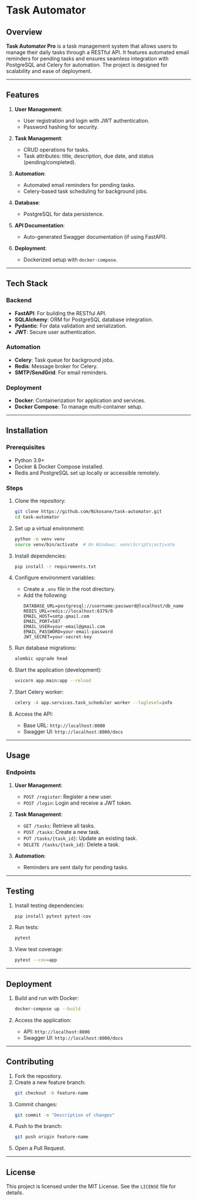 # Task Automator

## Overview
**Task Automator Pro** is a task management system that allows users to manage their daily tasks through a RESTful API. It features automated email reminders for pending tasks and ensures seamless integration with PostgreSQL and Celery for automation. The project is designed for scalability and ease of deployment.

---

## Features
1. **User Management**:
   - User registration and login with JWT authentication.
   - Password hashing for security.

2. **Task Management**:
   - CRUD operations for tasks.
   - Task attributes: title, description, due date, and status (pending/completed).

3. **Automation**:
   - Automated email reminders for pending tasks.
   - Celery-based task scheduling for background jobs.

4. **Database**:
   - PostgreSQL for data persistence.

5. **API Documentation**:
   - Auto-generated Swagger documentation (if using FastAPI).

6. **Deployment**:
   - Dockerized setup with `docker-compose`.

---

## Tech Stack
### **Backend**
- **FastAPI**: For building the RESTful API.
- **SQLAlchemy**: ORM for PostgreSQL database integration.
- **Pydantic**: For data validation and serialization.
- **JWT**: Secure user authentication.

### **Automation**
- **Celery**: Task queue for background jobs.
- **Redis**: Message broker for Celery.
- **SMTP/SendGrid**: For email reminders.

### **Deployment**
- **Docker**: Containerization for application and services.
- **Docker Compose**: To manage multi-container setup.

---

## Installation

### **Prerequisites**
- Python 3.9+
- Docker & Docker Compose installed.
- Redis and PostgreSQL set up locally or accessible remotely.

### **Steps**
1. Clone the repository:
   ```bash
   git clone https://github.com/Nikosane/task-automator.git
   cd task-automator
   ```

2. Set up a virtual environment:
   ```bash
   python -m venv venv
   source venv/bin/activate  # On Windows: venv\Scripts\activate
   ```

3. Install dependencies:
   ```bash
   pip install -r requirements.txt
   ```

4. Configure environment variables:
   - Create a `.env` file in the root directory.
   - Add the following:
     ```env
     DATABASE_URL=postgresql://username:password@localhost/db_name
     REDIS_URL=redis://localhost:6379/0
     EMAIL_HOST=smtp.gmail.com
     EMAIL_PORT=587
     EMAIL_USER=your-email@gmail.com
     EMAIL_PASSWORD=your-email-password
     JWT_SECRET=your-secret-key
     ```

5. Run database migrations:
   ```bash
   alembic upgrade head
   ```

6. Start the application (development):
   ```bash
   uvicorn app.main:app --reload
   ```

7. Start Celery worker:
   ```bash
   celery -A app.services.task_scheduler worker --loglevel=info
   ```

8. Access the API:
   - Base URL: `http://localhost:8000`
   - Swagger UI: `http://localhost:8000/docs`

---

## Usage

### **Endpoints**
1. **User Management**:
   - `POST /register`: Register a new user.
   - `POST /login`: Login and receive a JWT token.

2. **Task Management**:
   - `GET /tasks`: Retrieve all tasks.
   - `POST /tasks`: Create a new task.
   - `PUT /tasks/{task_id}`: Update an existing task.
   - `DELETE /tasks/{task_id}`: Delete a task.

3. **Automation**:
   - Reminders are sent daily for pending tasks.

---

## Testing

1. Install testing dependencies:
   ```bash
   pip install pytest pytest-cov
   ```

2. Run tests:
   ```bash
   pytest
   ```

3. View test coverage:
   ```bash
   pytest --cov=app
   ```

---

## Deployment

1. Build and run with Docker:
   ```bash
   docker-compose up --build
   ```

2. Access the application:
   - API: `http://localhost:8000`
   - Swagger UI: `http://localhost:8000/docs`

---

## Contributing

1. Fork the repository.
2. Create a new feature branch:
   ```bash
   git checkout -b feature-name
   ```
3. Commit changes:
   ```bash
   git commit -m "Description of changes"
   ```
4. Push to the branch:
   ```bash
   git push origin feature-name
   ```
5. Open a Pull Request.

---

## License
This project is licensed under the MIT License. See the `LICENSE` file for details.

